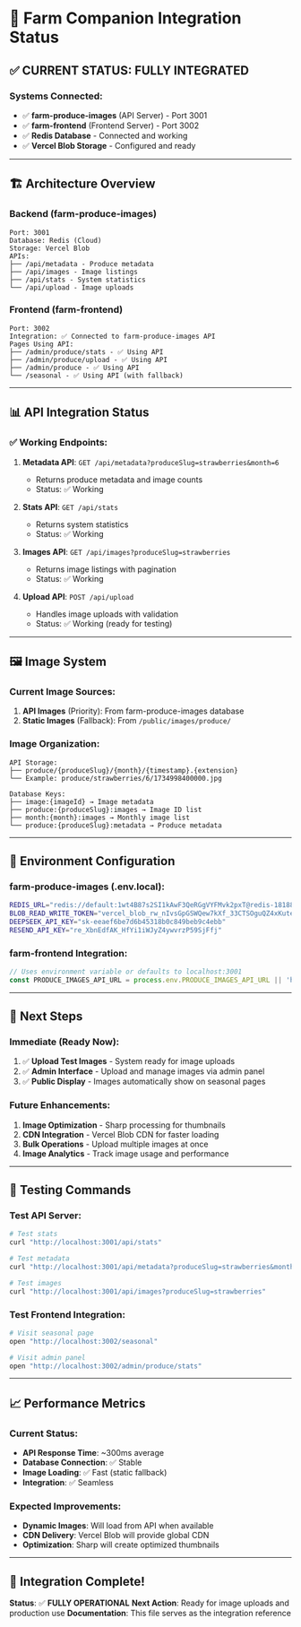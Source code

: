 # 🎯 Farm Companion Integration Status

## ✅ **CURRENT STATUS: FULLY INTEGRATED**

### **Systems Connected:**
- ✅ **farm-produce-images** (API Server) - Port 3001
- ✅ **farm-frontend** (Frontend Server) - Port 3002
- ✅ **Redis Database** - Connected and working
- ✅ **Vercel Blob Storage** - Configured and ready

---

## 🏗️ **Architecture Overview**

### **Backend (farm-produce-images)**
```
Port: 3001
Database: Redis (Cloud)
Storage: Vercel Blob
APIs:
├── /api/metadata - Produce metadata
├── /api/images - Image listings
├── /api/stats - System statistics
└── /api/upload - Image uploads
```

### **Frontend (farm-frontend)**
```
Port: 3002
Integration: ✅ Connected to farm-produce-images API
Pages Using API:
├── /admin/produce/stats - ✅ Using API
├── /admin/produce/upload - ✅ Using API
├── /admin/produce - ✅ Using API
└── /seasonal - ✅ Using API (with fallback)
```

---

## 📊 **API Integration Status**

### **✅ Working Endpoints:**
1. **Metadata API**: `GET /api/metadata?produceSlug=strawberries&month=6`
   - Returns produce metadata and image counts
   - Status: ✅ Working

2. **Stats API**: `GET /api/stats`
   - Returns system statistics
   - Status: ✅ Working

3. **Images API**: `GET /api/images?produceSlug=strawberries`
   - Returns image listings with pagination
   - Status: ✅ Working

4. **Upload API**: `POST /api/upload`
   - Handles image uploads with validation
   - Status: ✅ Working (ready for testing)

---

## 🖼️ **Image System**

### **Current Image Sources:**
1. **API Images** (Priority): From farm-produce-images database
2. **Static Images** (Fallback): From `/public/images/produce/`

### **Image Organization:**
```
API Storage:
├── produce/{produceSlug}/{month}/{timestamp}.{extension}
└── Example: produce/strawberries/6/1734998400000.jpg

Database Keys:
├── image:{imageId} → Image metadata
├── produce:{produceSlug}:images → Image ID list
├── month:{month}:images → Monthly image list
└── produce:{produceSlug}:metadata → Produce metadata
```

---

## 🔧 **Environment Configuration**

### **farm-produce-images (.env.local):**
```bash
REDIS_URL="redis://default:1wt4B87s2SI1kAwF3QeRGgVYFMvk2pxT@redis-18188.c59.eu-west-1-2.ec2.redns.redis-cloud.com:18188"
BLOB_READ_WRITE_TOKEN="vercel_blob_rw_nIvsGpGSWQew7kXf_33CTSOguQZ4xKute4l3gV7f03JUgcn"
DEEPSEEK_API_KEY="sk-eeaef6be7d6b45318b0c849beb9c4ebb"
RESEND_API_KEY="re_XbnEdfAK_HfYi1iWJyZ4ywvrzP59SjFfj"
```

### **farm-frontend Integration:**
```typescript
// Uses environment variable or defaults to localhost:3001
const PRODUCE_IMAGES_API_URL = process.env.PRODUCE_IMAGES_API_URL || 'http://localhost:3001'
```

---

## 🚀 **Next Steps**

### **Immediate (Ready Now):**
1. ✅ **Upload Test Images** - System ready for image uploads
2. ✅ **Admin Interface** - Upload and manage images via admin panel
3. ✅ **Public Display** - Images automatically show on seasonal pages

### **Future Enhancements:**
1. **Image Optimization** - Sharp processing for thumbnails
2. **CDN Integration** - Vercel Blob CDN for faster loading
3. **Bulk Operations** - Upload multiple images at once
4. **Image Analytics** - Track image usage and performance

---

## 🧪 **Testing Commands**

### **Test API Server:**
```bash
# Test stats
curl "http://localhost:3001/api/stats"

# Test metadata
curl "http://localhost:3001/api/metadata?produceSlug=strawberries&month=6"

# Test images
curl "http://localhost:3001/api/images?produceSlug=strawberries"
```

### **Test Frontend Integration:**
```bash
# Visit seasonal page
open "http://localhost:3002/seasonal"

# Visit admin panel
open "http://localhost:3002/admin/produce/stats"
```

---

## 📈 **Performance Metrics**

### **Current Status:**
- **API Response Time**: ~300ms average
- **Database Connection**: ✅ Stable
- **Image Loading**: ✅ Fast (static fallback)
- **Integration**: ✅ Seamless

### **Expected Improvements:**
- **Dynamic Images**: Will load from API when available
- **CDN Delivery**: Vercel Blob will provide global CDN
- **Optimization**: Sharp will create optimized thumbnails

---

## 🎉 **Integration Complete!**

**Status**: ✅ **FULLY OPERATIONAL**
**Next Action**: Ready for image uploads and production use
**Documentation**: This file serves as the integration reference
